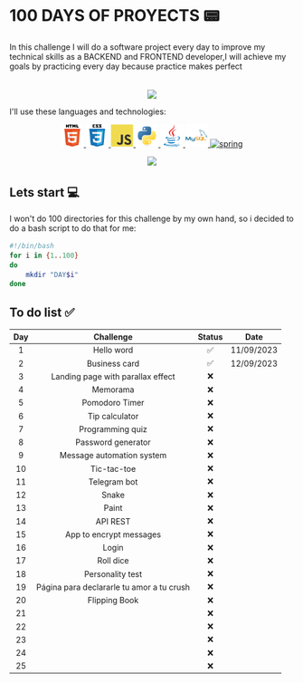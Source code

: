 # 100 DAYS OF PROYECTS 📟
In this challenge I will do a software project every day to improve my technical skills as a BACKEND and FRONTEND developer,I will achieve my goals by practicing every day because practice makes perfect<br><br>

<p align="center" width="300">
   <img align="center" width="300" src="https://github.com/xVrzBx/100Days100Proyects/assets/91161604/4a45945d-5357-4e4f-80b7-0fb4ef25dfd0" />
</p>

I'll use these languages and technologies:
<p align="center"> 
  <!--HTML5-->
  <a href="https://www.w3.org/html/" target="_blank" rel="noreferrer"> 
    <img src="https://raw.githubusercontent.com/devicons/devicon/master/icons/html5/html5-original-wordmark.svg" alt="html5" width="40" height="40"/> 
  </a> 
  <!--CSS3-->
  <a href="https://www.w3schools.com/css/" target="_blank" rel="noreferrer"> 
    <img src="https://raw.githubusercontent.com/devicons/devicon/master/icons/css3/css3-original-wordmark.svg" alt="css3" width="40" height="40"/> 
  </a>
  <!--JavaScript-->
  <a href="https://developer.mozilla.org/en-US/docs/Web/JavaScript" target="_blank" rel="noreferrer"> 
    <img src="https://raw.githubusercontent.com/devicons/devicon/master/icons/javascript/javascript-original.svg" alt="javascript" width="40" height="40"/>     </a>
  <!--Python-->
  <a href="https://www.python.org" target="_blank" rel="noreferrer"> 
    <img src="https://raw.githubusercontent.com/devicons/devicon/master/icons/python/python-original.svg" alt="python" width="40" height="40"/> 
  </a> 
     <!--Java-->
     <a href="https://www.java.com" target="_blank" rel="noreferrer"> 
        <img src="https://raw.githubusercontent.com/devicons/devicon/master/icons/java/java-original.svg" alt="java" width="40" height="40"/> 
    </a>
    <!--MySQL-->
    <a href="https://www.mysql.com/" target="_blank" rel="noreferrer"> 
      <img src="https://raw.githubusercontent.com/devicons/devicon/master/icons/mysql/mysql-original-wordmark.svg" alt="mysql" width="40" height="40"/> 
    </a>
    <!--Spring-->
    <a href="https://spring.io/" target="_blank" rel="noreferrer"> 
      <img src="https://www.vectorlogo.zone/logos/springio/springio-icon.svg" alt="spring" width="40" height="40"/> 
    </a>
</p>
<p align="center">
    <img src="https://i.pinimg.com/originals/bb/5e/47/bb5e47498772c0628f6dc7f26a6af28c.gif" >
</p>

## Lets start 💻
I won't do 100 directories for this challenge by my own hand, so i decided to do a bash script to do that for me: 
```bash
#!/bin/bash
for i in {1..100}
do 
    mkdir "DAY$i"
done
```
## To do list ✅
<div style="text-align: center">

| Day  | Challenge   | Status |Date       |
|------|-------------|--------|-----------|
|  1   | Hello word  |✅     | 11/09/2023|
|  2   | Business card  |✅   | 12/09/2023 |
|  3   | Landing page with parallax effect  |❌    | |
|  4   | Memorama |❌   ||
|  5   | Pomodoro Timer  |❌    | |
|  6   | Tip calculator |❌    | |
|  7   | Programming quiz  |❌    | |
|  8   | Password generator  |❌     | |
|  9   | Message automation system  |❌     | |
|  10   | Tic-tac-toe  |❌     | |
|  11   | Telegram bot  |❌     | |
|  12   |Snake |❌     | |
|  13   | Paint  |❌     | |
|  14   | API REST |❌     | |
|  15   | App to encrypt messages  |❌     | |
|  16   | Login  |❌     | |
|  17   | Roll dice  |❌     | |
|  18   | Personality test  |❌     | |
|  19   | Página para declararle tu amor a tu crush  |❌     | |
|  20   | Flipping Book  |❌     | |
|  21  |  |❌    | |
|  22   |   |❌     | |
|  23   |   |❌     | |
|  24   |   |❌     | |
|  25   |   |❌    | |

</div>
